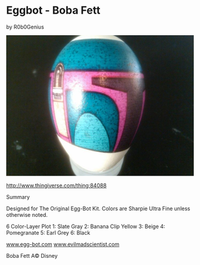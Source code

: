 # Eggbot - Boba Fett
by R0b0Genius

<p align="center">
<img src="preview.jpg"/>
</p>

http://www.thingiverse.com/thing:84088

Summary

Designed for The Original Egg-Bot Kit.
Colors are Sharpie Ultra Fine unless otherwise noted.

6 Color-Layer Plot
1: Slate Gray
2: Banana Clip Yellow
3: Beige
4: Pomegranate
5: Earl Grey
6: Black

www.egg-bot.com
www.evilmadscientist.com

Boba Fett A© Disney

